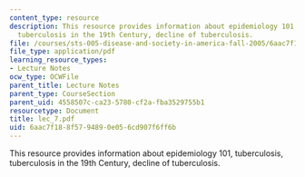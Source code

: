 ```yaml
---
content_type: resource
description: This resource provides information about epidemiology 101, tuberculosis,
  tuberculosis in the 19th Century, decline of tuberculosis.
file: /courses/sts-005-disease-and-society-in-america-fall-2005/6aac7f188f5794890e056cd907f6ff6b_lec_7.pdf
file_type: application/pdf
learning_resource_types:
- Lecture Notes
ocw_type: OCWFile
parent_title: Lecture Notes
parent_type: CourseSection
parent_uid: 4558507c-ca23-5780-cf2a-fba3529755b1
resourcetype: Document
title: lec_7.pdf
uid: 6aac7f18-8f57-9489-0e05-6cd907f6ff6b
---
```

This resource provides information about epidemiology 101, tuberculosis, tuberculosis in the 19th Century, decline of tuberculosis.

